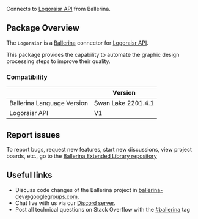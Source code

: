 Connects to [Logoraisr API](https://docs.logoraisr.com/) from Ballerina.

## Package Overview
The `Logoraisr` is a [Ballerina](https://ballerina.io/) connector for [Logoraisr API](https://docs.logoraisr.com/).  

This package provides the capability to automate the graphic design processing steps to improve their quality.

### Compatibility
|                               | Version               |
|-------------------------------|-----------------------|
| Ballerina Language Version    | Swan Lake 2201.4.1      |
| Logoraisr API                 | V1                    |

## Report issues
To report bugs, request new features, start new discussions, view project boards, etc., go to the [Ballerina Extended Library repository](https://github.com/ballerina-platform/ballerina-extended-library)

## Useful links
- Discuss code changes of the Ballerina project in [ballerina-dev@googlegroups.com](mailto:ballerina-dev@googlegroups.com).
- Chat live with us via our [Discord server](https://discord.gg/ballerinalang).
- Post all technical questions on Stack Overflow with the [#ballerina](https://stackoverflow.com/questions/tagged/ballerina) tag
